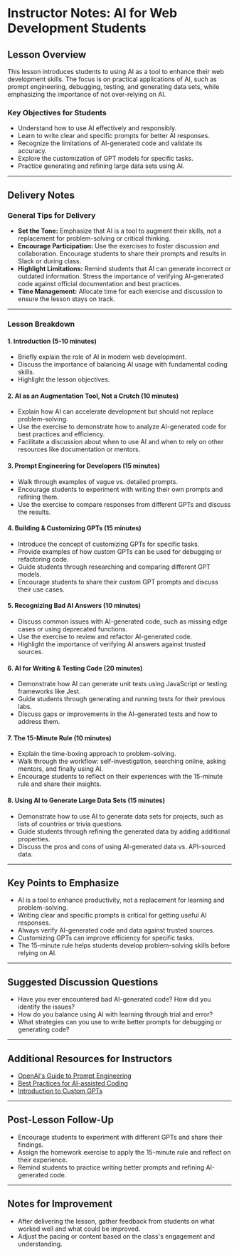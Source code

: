 # Instructor Notes: AI for Web Development Students

## Lesson Overview  
This lesson introduces students to using AI as a tool to enhance their web development skills. The focus is on practical applications of AI, such as prompt engineering, debugging, testing, and generating data sets, while emphasizing the importance of not over-relying on AI.  

### Key Objectives for Students  
- Understand how to use AI effectively and responsibly.  
- Learn to write clear and specific prompts for better AI responses.  
- Recognize the limitations of AI-generated code and validate its accuracy.  
- Explore the customization of GPT models for specific tasks.  
- Practice generating and refining large data sets using AI.  

---

## Delivery Notes  

### General Tips for Delivery  
- **Set the Tone:** Emphasize that AI is a tool to augment their skills, not a replacement for problem-solving or critical thinking.  
- **Encourage Participation:** Use the exercises to foster discussion and collaboration. Encourage students to share their prompts and results in Slack or during class.  
- **Highlight Limitations:** Remind students that AI can generate incorrect or outdated information. Stress the importance of verifying AI-generated code against official documentation and best practices.  
- **Time Management:** Allocate time for each exercise and discussion to ensure the lesson stays on track.  

---

### Lesson Breakdown  

#### 1. **Introduction (5-10 minutes)**  
- Briefly explain the role of AI in modern web development.  
- Discuss the importance of balancing AI usage with fundamental coding skills.  
- Highlight the lesson objectives.  

#### 2. **AI as an Augmentation Tool, Not a Crutch (10 minutes)**  
- Explain how AI can accelerate development but should not replace problem-solving.  
- Use the exercise to demonstrate how to analyze AI-generated code for best practices and efficiency.  
- Facilitate a discussion about when to use AI and when to rely on other resources like documentation or mentors.  

#### 3. **Prompt Engineering for Developers (15 minutes)**  
- Walk through examples of vague vs. detailed prompts.  
- Encourage students to experiment with writing their own prompts and refining them.  
- Use the exercise to compare responses from different GPTs and discuss the results.  

#### 4. **Building & Customizing GPTs (15 minutes)**  
- Introduce the concept of customizing GPTs for specific tasks.  
- Provide examples of how custom GPTs can be used for debugging or refactoring code.  
- Guide students through researching and comparing different GPT models.  
- Encourage students to share their custom GPT prompts and discuss their use cases.  

#### 5. **Recognizing Bad AI Answers (10 minutes)**  
- Discuss common issues with AI-generated code, such as missing edge cases or using deprecated functions.  
- Use the exercise to review and refactor AI-generated code.  
- Highlight the importance of verifying AI answers against trusted sources.  

#### 6. **AI for Writing & Testing Code (20 minutes)**  
- Demonstrate how AI can generate unit tests using JavaScript or testing frameworks like Jest.  
- Guide students through generating and running tests for their previous labs.  
- Discuss gaps or improvements in the AI-generated tests and how to address them.  

#### 7. **The 15-Minute Rule (10 minutes)**  
- Explain the time-boxing approach to problem-solving.  
- Walk through the workflow: self-investigation, searching online, asking mentors, and finally using AI.  
- Encourage students to reflect on their experiences with the 15-minute rule and share their insights.  

#### 8. **Using AI to Generate Large Data Sets (15 minutes)**  
- Demonstrate how to use AI to generate data sets for projects, such as lists of countries or trivia questions.  
- Guide students through refining the generated data by adding additional properties.  
- Discuss the pros and cons of using AI-generated data vs. API-sourced data.  

---

## Key Points to Emphasize  
- AI is a tool to enhance productivity, not a replacement for learning and problem-solving.  
- Writing clear and specific prompts is critical for getting useful AI responses.  
- Always verify AI-generated code and data against trusted sources.  
- Customizing GPTs can improve efficiency for specific tasks.  
- The 15-minute rule helps students develop problem-solving skills before relying on AI.  

---

## Suggested Discussion Questions  
- Have you ever encountered bad AI-generated code? How did you identify the issues?  
- How do you balance using AI with learning through trial and error?  
- What strategies can you use to write better prompts for debugging or generating code?  

---

## Additional Resources for Instructors  
- [OpenAI's Guide to Prompt Engineering](https://platform.openai.com/docs/guides/prompt-engineering)  
- [Best Practices for AI-assisted Coding](https://www.freecodecamp.org/news/how-to-use-ai-for-coding/)  
- [Introduction to Custom GPTs](https://openai.com/gpts/)  

---

## Post-Lesson Follow-Up  
- Encourage students to experiment with different GPTs and share their findings.  
- Assign the homework exercise to apply the 15-minute rule and reflect on their experience.  
- Remind students to practice writing better prompts and refining AI-generated code.  

---

## Notes for Improvement  
- After delivering the lesson, gather feedback from students on what worked well and what could be improved.  
- Adjust the pacing or content based on the class's engagement and understanding.  